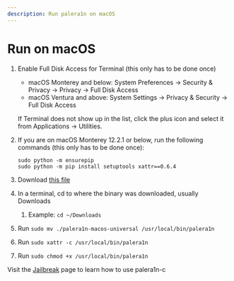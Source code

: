 ```yaml
---
description: Run palera1n on macOS
---
```


# Run on macOS

1. Enable Full Disk Access for Terminal (this only has to be done once)
   * macOS Monterey and below: System Preferences → Security & Privacy → Privacy → Full Disk Access
   * macOS Ventura and above: System Settings → Privacy & Security → Full Disk Access

   If Terminal does not show up in the list, click the plus icon and select it from Applications → Utilities.
2. If you are on macOS Monterey 12.2.1 or below, run the following commands (this only has to be done once):
   ```
   sudo python -m ensurepip
   sudo python -m pip install setuptools xattr==0.6.4
   ```
3. Download [this file](https://github.com/palera1n/palera1n-c/releases/download/v2.0.0-beta.3/palera1n-macos-universal)
4. In a terminal, cd to where the binary was downloaded, usually Downloads
   1. Example: `cd ~/Downloads`
5. Run `sudo mv ./palera1n-macos-universal /usr/local/bin/palera1n`
6. Run `sudo xattr -c /usr/local/bin/palera1n`
7. Run `sudo chmod +x /usr/local/bin/palera1n`

Visit the [Jailbreak](jailbreak.md) page to learn how to use palera1n-c
